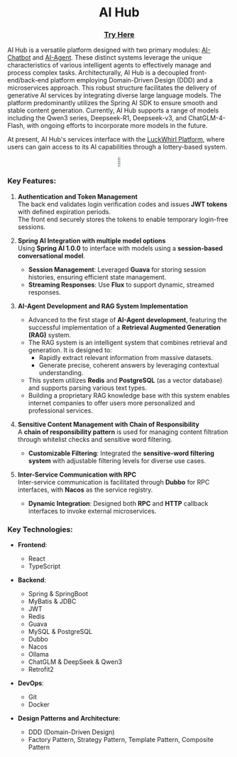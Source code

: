# <div align="center">AI Hub</div>

### <div align="center">[Try Here](http://aihub.linst-yyds.top/)</div>

AI Hub is a versatile platform designed with two primary modules: [AI-Chatbot](https://github.com/lst3455/AI-ChatBot)
and [AI-Agent](https://github.com/lst3455/AI-Agent). These distinct systems leverage the unique characteristics of
various intelligent agents to effectively manage and process complex tasks. Architecturally, AI Hub is a decoupled
front-end/back-end platform employing Domain-Driven Design (DDD) and a microservices approach. This robust structure
facilitates the delivery of generative AI services by integrating diverse large language models. The platform
predominantly utilizes the Spring AI SDK to ensure smooth and stable content generation. Currently, AI Hub supports a
range of models including the Qwen3 series, Deepseek-R1, Deepseek-v3, and ChatGLM-4-Flash, with ongoing efforts to
incorporate more models in the future.

At present, AI Hub's services interface with the [LuckWhirl Platform](https://github.com/lst3455/LuckWhirl-platform),
where users can gain access to its AI capabilities through a lottery-based system.


<div align="center"><img src="docs/readme/auth.png" style="zoom: 33%;" /></div>
<div align="center"><img src="docs/readme/chat2.png" style="zoom: 33%;" /></div>
<div align="center"><img src="docs/readme/chat1.png" style="zoom: 33%;" /></div>
<div align="center"><img src="docs/readme/agent2.png" style="zoom: 33%;" /></div>

### Key Features:

1. **Authentication and Token Management**  
   The back end validates login verification codes and issues **JWT tokens** with defined expiration periods.  
   The front end securely stores the tokens to enable temporary login-free sessions.

2. **Spring AI Integration with multiple model options**  
   Using **Spring AI 1.0.0** to interface with models using a **session-based conversational model**.
    - **Session Management**: Leveraged **Guava** for storing session histories, ensuring efficient state management.
    - **Streaming Responses**: Use **Flux** to support dynamic, streamed responses.

3. **AI-Agent Development and RAG System Implementation**
    - Advanced to the first stage of **AI-Agent development**, featuring the successful implementation of a **Retrieval
      Augmented Generation (RAG)** system.
    - The RAG system is an intelligent system that combines retrieval and generation. It is designed to:
        - Rapidly extract relevant information from massive datasets.
        - Generate precise, coherent answers by leveraging contextual understanding.
    - This system utilizes **Redis** and **PostgreSQL** (as a vector database) and supports parsing various text types.
    - Building a proprietary RAG knowledge base with this system enables internet companies to offer users more
      personalized and professional services.

4. **Sensitive Content Management with Chain of Responsibility**  
   A **chain of responsibility pattern** is used for managing content filtration through whitelist checks and sensitive
   word filtering.
    - **Customizable Filtering**: Integrated the **sensitive-word filtering system** with adjustable filtering levels
      for diverse use cases.

5. **Inter-Service Communication with RPC**  
   Inter-service communication is facilitated through **Dubbo** for RPC interfaces, with **Nacos** as the service
   registry.
    - **Dynamic Integration**: Designed both **RPC** and **HTTP** callback interfaces to invoke external microservices.

### Key Technologies:

- **Frontend**:
    - React
    - TypeScript

- **Backend**:
    - Spring & SpringBoot
    - MyBatis & JDBC
    - JWT
    - Redis
    - Guava
    - MySQL & PostgreSQL
    - Dubbo
    - Nacos
    - Ollama
    - ChatGLM & DeepSeek & Qwen3
    - Retrofit2

- **DevOps**:
    - Git
    - Docker

- **Design Patterns and Architecture**:
    - DDD (Domain-Driven Design)
    - Factory Pattern, Strategy Pattern, Template Pattern, Composite Pattern

